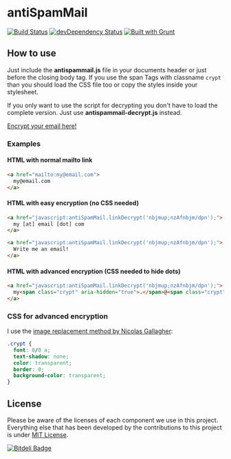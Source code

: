 # antiSpamMail

[![Build Status](https://api.travis-ci.org/michsch/antispammail.png?branch=master)](http://travis-ci.org/michsch/antispammail)
[![devDependency Status](https://david-dm.org/michsch/antispammail/dev-status.png)](https://david-dm.org/michsch/antispammail#info=devDependencies)
[![Built with Grunt](https://cdn.gruntjs.com/builtwith.png)](http://gruntjs.com/)

## How to use

Just include the **antispammail.js** file in your documents header or just before the closing body tag. If you use the span Tags with classname ``crypt`` than you should load the CSS file too or copy the styles inside your stylesheet.

If you only want to use the script for decrypting you don't have to load the complete version. Just use **antispammail-decrypt.js** instead.

[Encrypt your email here!](http://michsch.github.io/antispammail/)

### Examples

#### HTML with normal mailto link

``` html
<a href="mailto:my@email.com">
  my@email.com
</a>
```

#### HTML with easy encryption (no CSS needed)

``` html
<a href="javascript:antiSpamMail.linkDecrypt('nbjmup;nzAfnbjm/dpn');">
  my [at] email [dot] com
</a>
```

``` html
<a href="javascript:antiSpamMail.linkDecrypt('nbjmup;nzAfnbjm/dpn');">
  Write me an email!
</a>
```

#### HTML with advanced encryption (CSS needed to hide dots)

``` html
<a href="javascript:antiSpamMail.linkDecrypt('nbjmup;nzAfnbjm/dpn');">
  my<span class="crypt" aria-hidden="true">.</span>@<span class="crypt" aria-hidden="true">.</span>email<span class="crypt" aria-hidden="true">.</span>.<span class="crypt" aria-hidden="true">.</span>com
</a>
```

### CSS for advanced encryption

I use the [image replacement method by Nicolas Gallagher](http://nicolasgallagher.com/another-css-image-replacement-technique/ "Website of Nicolas Gallagher"):

``` css
.crypt {
  font: 0/0 a;
  text-shadow: none;
  color: transparent;
  border: 0;
  background-color: transparent;
}
```

## License

Please be aware of the licenses of each component we use in this project. Everything else that has been developed by the contributions to this project is under [MIT License](https://github.com/michsch/antispammail/blob/master/LICENSE.md).

[![Bitdeli Badge](https://d2weczhvl823v0.cloudfront.net/michsch/antispammail/trend.png)](https://bitdeli.com/free "Bitdeli Badge")
